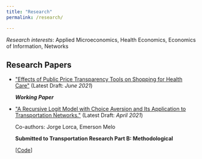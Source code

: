 ```yaml
---
title: "Research"
permalink: /research/

---
```


*Research interests*: Applied Microeconomics, Health Economics, Economics of Information, Networks

## Research Papers

- ["Effects of Public Price Transparency Tools on Shopping for Health Care"](https://austinknies.github.io/Effects_PriceTransparency_SFC_Knies2021.pdf) (Latest Draft: *June 2021*)
  
   ***Working Paper***

- ["A Recursive Logit Model with Choice Aversion and Its Application to Transportation Networks."](https://arxiv.org/pdf/2010.02398.pdf) (Latest Draft: *April 2021*)

   Co-authors: Jorge Lorca, Emerson Melo
   
   **Submitted to Transportation Research Part B: Methodological**
   
   [[Code](https://github.com/austinknies/choiceaversion_recursivelogit)]

